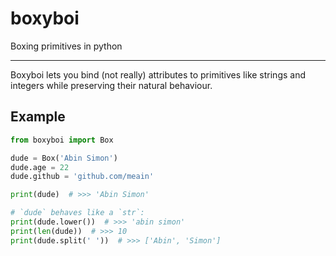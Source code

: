 # boxyboi
Boxing primitives in python

------


Boxyboi lets you bind (not really) attributes to primitives like strings and integers while preserving their natural behaviour.


## Example

```python
from boxyboi import Box

dude = Box('Abin Simon')
dude.age = 22
dude.github = 'github.com/meain'

print(dude)  # >>> 'Abin Simon'

# `dude` behaves like a `str`:
print(dude.lower())  # >>> 'abin simon'
print(len(dude))  # >>> 10
print(dude.split(' '))  # >>> ['Abin', 'Simon']

```
